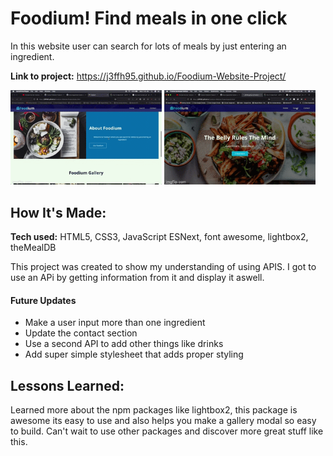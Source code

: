 # Foodium! Find meals in one click
In this website user can search for lots of meals by just entering an ingredient.


**Link to project:** https://j3ffh95.github.io/Foodium-Website-Project/

<img width="48%" src="https://github.com/j3ffh95/Foodium-Website-Project/blob/main/foodiumPart1.gif" alt="Foodium Gif Part one" />
<img width="48%" src="https://github.com/j3ffh95/Foodium-Website-Project/blob/main/foodiumPart2.gif" alt="Foodium Gif Part two" />



## How It's Made:

**Tech used:** HTML5, CSS3, JavaScript ESNext, font awesome, lightbox2, theMealDB

This project was created to show my understanding of using APIS. I got to use an APi by getting information from it and display it aswell.

#### Future Updates

* Make a user input more than one ingredient
* Update the contact section
* Use a second API to add other things like drinks
* Add super simple stylesheet that adds proper styling


## Lessons Learned:

Learned more about the npm packages like lightbox2, this package is awesome its easy to use and also helps you make a gallery modal so easy to build. 
Can't wait to use other packages and discover more great stuff like this.




